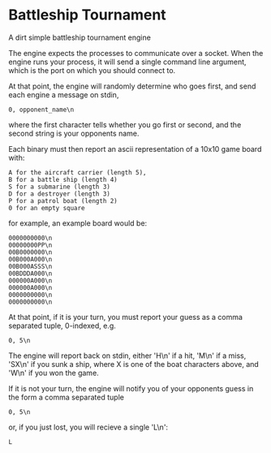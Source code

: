# Battleship Tournament

A dirt simple battleship tournament engine

The engine expects the processes to communicate over a socket.
When the engine runs your process, it will send a single 
command line argument, which is the port on which you should connect
to.

At that point, the engine will randomly determine who goes first,
and send each engine a message on stdin,

    0, opponent_name\n

where the first character tells whether you go first or second,
and the second string is your opponents name.

Each binary must then report an ascii representation of a 10x10 game board
with: 

    A for the aircraft carrier (length 5),
    B for a battle ship (length 4)
    S for a submarine (length 3)
    D for a destroyer (length 3)
    P for a patrol boat (length 2)
    0 for an empty square

for example, an example board would be:

    0000000000\n
    00000000PP\n
    00B0000000\n
    00B000A000\n
    00B000ASSS\n
    00BDDDA000\n
    000000A000\n
    000000A000\n
    0000000000\n
    0000000000\n

At that point, if it is your turn, you must report your guess
as a comma separated tuple, 0-indexed, e.g.

    0, 5\n

The engine will report back on stdin, either 'H\n' if a hit,
'M\n' if a miss, 'SX\n' if you sunk a ship, where X is one of the 
boat characters above, and 'W\n' if you won the game.

If it is not your turn, the engine will notify you of 
your opponents guess in the form a comma separated tuple

    0, 5\n

or, if you just lost, you will recieve a single 'L\n':

    L

